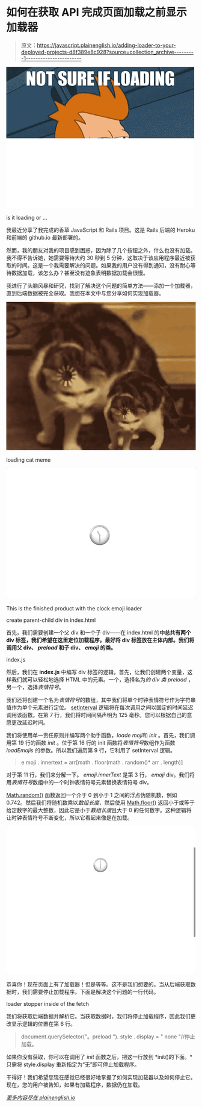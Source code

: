 # 如何在获取 API 完成页面加载之前显示加载器

> 原文：<https://javascript.plainenglish.io/adding-loader-to-your-deployed-projects-d8f389e8c928?source=collection_archive---------1----------------------->

![](img/075a448bb9cab1beb7b6811c4587fd5c.png)

is it loading or …

我最近分享了我完成的香草 JavaScript 和 Rails 项目。这是 Rails 后端的 Heroku 和前端的 github.io 最新部署的。

然而，我的朋友对我的项目感到困惑，因为除了几个按钮之外，什么也没有加载。我不得不告诉她，她需要等待大约 30 秒到 5 分钟，这取决于该应用程序最近被获取的时间。这是一个我需要解决的问题。如果我的用户没有得到通知，没有耐心等待数据加载，该怎么办？甚至没有迹象表明数据加载会很慢。

我进行了头脑风暴和研究，找到了解决这个问题的简单方法——添加一个加载器，直到后端数据被完全获取。我想在本文中与您分享如何实现加载器。

![](img/09a53addb7d170c2a2d8caba5a127716.png)

loading cat meme

![](img/0fa6a71e92a0fa90143837fede3eac6e.png)

This is the finished product with the clock emoji loader

create parent-child div in index.html

首先，我们需要创建一个父 div 和一个子 div——在 index.html 的**中总共有两个 div 标签，我们希望在这里定位加载程序。最好将 div 标签放在主体内部。我们将调用父 div、 *preload* 和子 div、 *emoji* 的类。**

index.js

然后，我们在 **index.js** 中编写 div 标签的逻辑。首先，让我们创建两个变量，这样我们就可以轻松地选择 HTML 中的元素。一个，选择名为*的 div 类 preload* ，另一个，选择*表情符号*。

我们还将创建一个名为*表情符号*的数组，其中我们将单个时钟表情符号作为字符串值作为单个元素进行定位。 [setInterval](https://developer.mozilla.org/en-US/docs/Web/API/WindowOrWorkerGlobalScope/setInterval) 逻辑将在每次调用之间以固定的时间延迟调用该函数。在第 7 行，我们将时间间隔声明为 125 毫秒。您可以根据自己的意愿更改延迟时间。

我们将使用单一责任原则并编写两个助手函数，*loade moji*和 *init* 。首先，我们调用第 19 行的函数 *init* 。位于第 16 行的 init 函数将*表情符号*数组作为函数 *loadEmojis* 的参数。所以我们遍历第 9 行，它利用了 setInterval 逻辑。

> e moji . innertext = arr[math . floor(math . random()* arr . length)]

对于第 11 行，我们来分解一下。 *emoji.innerText* 是第 3 行， *emoji* div。我们将用*表情符号*数组中的一个时钟表情符号元素替换表情符号 div。

[Math.random()](https://developer.mozilla.org/en-US/docs/Web/JavaScript/Reference/Global_Objects/Math/random) 函数返回一个介于 0 到小于 1 之间的浮点伪随机数，例如 0.742。然后我们将随机数乘以*数组长度*，然后使用 [Math.floor()](https://developer.mozilla.org/en-US/docs/Web/JavaScript/Reference/Global_Objects/Math/floor) 返回小于或等于给定数字的最大整数，因此它是小于*数组长度*且大于 0 的任何数字。这种逻辑将让时钟表情符号不断变化，所以它看起来像是在加载。

![](img/86727a72b7f5abe9c76b43a2fbf0ab98.png)

恭喜你！现在页面上有了加载器！但是等等。这不是我们想要的。当从后端获取数据时，我们需要停止加载程序。下面是解决这个问题的一行代码。

loader stopper inside of the fetch

我们将获取后端数据并解析它。当获取数据时，我们将停止加载程序，因此我们更改显示逻辑的位置在第 6 行。

> document.querySelector("。preload "). style . display = " none "//停止加载。

如果你没有获取，你可以在调用了 *init* 函数之后，把这一行放到 *init()的下面。*只需将 style.display 重新指定为“无”即可停止加载程序。

干得好！我们希望您现在感觉已经很好地掌握了如何实现加载器以及如何停止它。现在，您的用户被告知，如果有加载程序，数据仍在加载。

[*更多内容尽在 plainenglish.io*](http://plainenglish.io/)